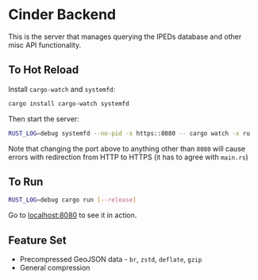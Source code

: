 # Cinder Backend

This is the server that manages querying the IPEDs database and other misc API functionality.

## To Hot Reload

Install `cargo-watch` and `systemfd`:

```sh
cargo install cargo-watch systemfd
```

Then start the server:

```sh
RUST_LOG=debug systemfd --no-pid -s https::8080 -- cargo watch -x ru
```

Note that changing the port above to anything other than `8080` will cause errors with redirection from HTTP to HTTPS (it has to agree with `main.rs`)

## To Run

```sh
RUST_LOG=debug cargo run [--release]
```

Go to [localhost:8080](https://localhost:8080) to see it in action.

## Feature Set

- Precompressed GeoJSON data - `br`, `zstd`, `deflate`, `gzip`
- General compression
